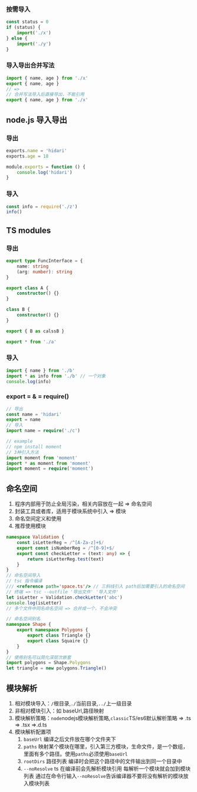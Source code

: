### 按需导入
```js
const status = 0
if (status) {
    import('./x')
} else {
    import('./y')
}
```
### 导入导出合并写法
```js
import { name, age } from './x'
export { name, age }
// => 
// 合并写法导入后直接导出，不能引用
export { name, age } from './x'
```

## node.js 导入导出
### 导出
```js
exports.name = 'hidari'
exports.age = 18

module.exports = function () {
    console.log('hidari')
}
```
### 导入
```js
const info = require('./z')
info()
```

## TS modules
### 导出

```ts
export type FuncInterface = {
    name: string
    (arg: number): string
}

export class A {
    constructor() {}
}

class B {
    constructor() {}
}

export { B as calssB }

export * from './a'
```

### 导入
```ts
import { name } from './b'
import * as info from './b' // 一个对象
console.log(info)
```

### export = & = require()
```ts
// 导出
const name = 'hidari'
export = name
// 导入
import name = require('./c')

// example
// npm install moment
// 3种引入方法
import moment from 'moment'
import * as moment from 'moment'
import moment = require('moment')
```

## 命名空间
1. 程序内部用于防止全局污染，相关内容放在一起 => 命名空间
2. 封装工具或者库，适用于模块系统中引入 => 模块
3. 命名空间定义和使用
4. 推荐使用模块
```ts
namespace Validation {
    const isLetterReg = /^[A-Za-z]+$/
    export const isNumberReg = /^[0-9]+$/
    export const checkLetter = (text: any) => {
        return isLetterReg.test(text)
    }
}
// 命名空间导入
// tsc 指令编译
/// <reference path='space.ts'/> // 三斜线引入 path后加需要引入的命名空间
// 终端 => tsc --outfile '导出文件' '导入文件'
let isLetter = Validation.checkLetter('abc')
console.log(isLetter)
// 多个文件中同名命名空间 => 合并成一个，不会冲突

// 命名空间别名
namespace Shape {
    export namespace Polygons {
        export class Triangle {}
        export class Squaire {}
    }
}
// 使用别名可以简化深层次嵌套
import polygons = Shape.Polygons
let triangle = new polygons.Triangle()
```

## 模块解析
1. 相对模块导入：`/`根目录,`./`当前目录,`../`上一级目录
2. 非相对模块引入：如 baseUrl,路径映射
3. 模块解析策略：`node`nodejs模块解析策略,`classic`TS/es6默认解析策略 => .ts => .tsx =>.d.ts
4. 模块解析配置项
    1. `baseUrl` 编译之后文件放在哪个文件夹下
    2. `paths` 映射某个模块在哪里，引入第三方模块，生命文件，是一个数组，里面有多个路径。使用`paths`必须使用`baseUrl`
    3. `rootDirs` 路径列表 编译时会把这个路径中的文件输出到同一个目录中
    4. `--noResolve` ts 在编译前会先解析模块引用 每解析一个模块就会加到模块列表 通过在命令行输入`--noResolve`告诉编译器不要将没有解析的模块放入模块列表
